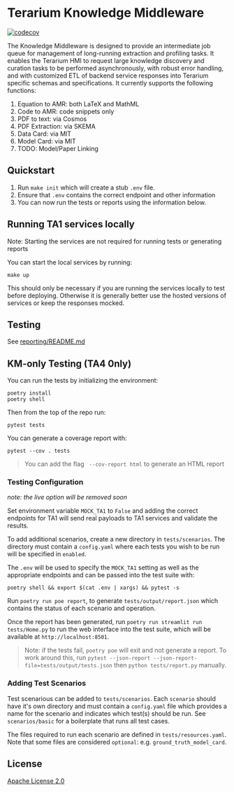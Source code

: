 # Terarium Knowledge Middleware

[![codecov](https://codecov.io/github/DARPA-ASKEM/knowledge-middleware/branch/main/graph/badge.svg?token=XEARJHESHY)](https://codecov.io/github/DARPA-ASKEM/knowledge-middleware)

The Knowledge Middleware is designed to provide an intermediate job queue for management of long-running extraction and profiling tasks. It enables the Terarium HMI to request large knowledge discovery and curation tasks to be performed asynchronously, with robust error handling, and with customized ETL of backend service responses into Terarium specific schemas and specifications. It currently supports the following functions:

1. Equation to AMR: both LaTeX and MathML
2. Code to AMR: code snippets only
3. PDF to text: via Cosmos
4. PDF Extraction: via SKEMA
5. Data Card: via MIT
6. Model Card: via MIT
7. TODO: Model/Paper Linking


## Quickstart

1. Run `make init` which will create a stub `.env` file. 
2. Ensure that `.env` contains the correct endpoint and other information 
3. You can now run the tests or reports using the information below.


## Running TA1 services locally

Note: Starting the services are not required for running tests or generating reports

You can start the local services by running:
```
make up
```

This should only be necessary if you are running the services locally to test before deploying. Otherwise it is generally better use the hosted versions of services or keep the responses mocked.

## Testing
See [reporting/README.md](./reporting/README.md)


## KM-only Testing (TA4 0nly)
You can run the tests by initializing the environment:

```
poetry install
poetry shell
```

Then from the top of the repo run:

```
pytest tests
```

You can generate a coverage report with:

```
pytest --cov . tests
```

> You can add the flag ` --cov-report html` to generate an HTML report

### Testing Configuration
*note: the live option will be removed soon*

Set environment variable `MOCK_TA1` to `False` and adding the correct endpoints for TA1 will send real payloads to TA1 services and validate the results.

To add additional scenarios, create a new directory in `tests/scenarios`. The directory must contain a `config.yaml` where each tests you wish to be run
will be specified in `enabled`. 

The `.env` will be used to specify the `MOCK_TA1` setting as well as the appropriate endpoints and can be passed into the test suite with:
```
poetry shell && export $(cat .env | xargs) && pytest -s
```

Run `poetry run poe report`, to generate `tests/output/report.json` which contains the status of each scenario and operation.

Once the report has been generated, run `poetry run streamlit run tests/Home.py` to run the web interface into the test suite, which will be available at `http://localhost:8501`.

> Note: if the tests fail, `poetry poe` will exit and not generate a report. To work around this, run `pytest --json-report --json-report-file=tests/output/tests.json` then `python tests/report.py` manually.

### Adding Test Scenarios

Test scenarious can be added to `tests/scenarios`. Each `scenario` should have it's own directory and must contain a `config.yaml` file which provides a name for the scenario and indicates which test(s) should be run. See `scenarios/basic` for a boilerplate that runs all test cases.

The files required to run each scenario are defined in `tests/resources.yaml`. Note that some files are considered `optional`: e.g. `ground_truth_model_card`.

## License

[Apache License 2.0](LICENSE)
